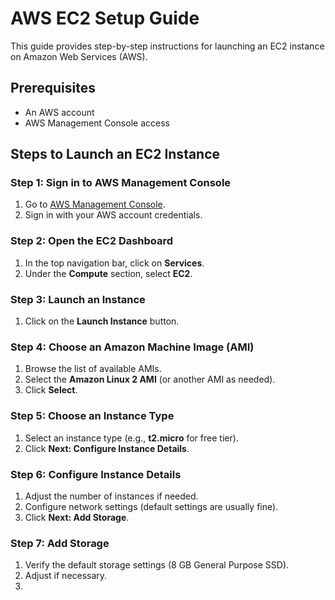 # AWS EC2 Setup Guide

This guide provides step-by-step instructions for launching an EC2 instance on Amazon Web Services (AWS).

## Prerequisites

- An AWS account
- AWS Management Console access

## Steps to Launch an EC2 Instance

### Step 1: Sign in to AWS Management Console
1. Go to [AWS Management Console](https://aws.amazon.com/).
2. Sign in with your AWS account credentials.

### Step 2: Open the EC2 Dashboard
1. In the top navigation bar, click on **Services**.
2. Under the **Compute** section, select **EC2**.

### Step 3: Launch an Instance
1. Click on the **Launch Instance** button.

### Step 4: Choose an Amazon Machine Image (AMI)
1. Browse the list of available AMIs.
2. Select the **Amazon Linux 2 AMI** (or another AMI as needed).
3. Click **Select**.

### Step 5: Choose an Instance Type
1. Select an instance type (e.g., **t2.micro** for free tier).
2. Click **Next: Configure Instance Details**.

### Step 6: Configure Instance Details
1. Adjust the number of instances if needed.
2. Configure network settings (default settings are usually fine).
3. Click **Next: Add Storage**.

### Step 7: Add Storage
1. Verify the default storage settings (8 GB General Purpose SSD).
2. Adjust if necessary.
3.

